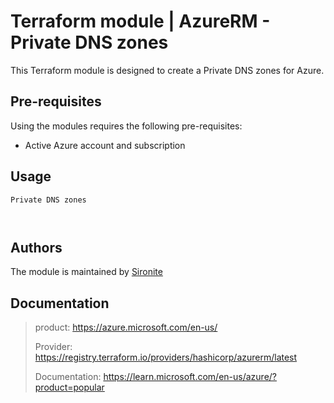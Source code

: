 # Terraform module | AzureRM - Private DNS zones

This Terraform module is designed to create a Private DNS zones for Azure.

## Pre-requisites

Using the modules requires the following pre-requisites:
 * Active Azure account and subscription 

## Usage

`Private DNS zones`

```hcl


```

## Authors

The module is maintained by [Sironite](https://github.com/sironite)

## Documentation

> product: https://azure.microsoft.com/en-us/
> 
> Provider: https://registry.terraform.io/providers/hashicorp/azurerm/latest
> 
> Documentation: https://learn.microsoft.com/en-us/azure/?product=popular
